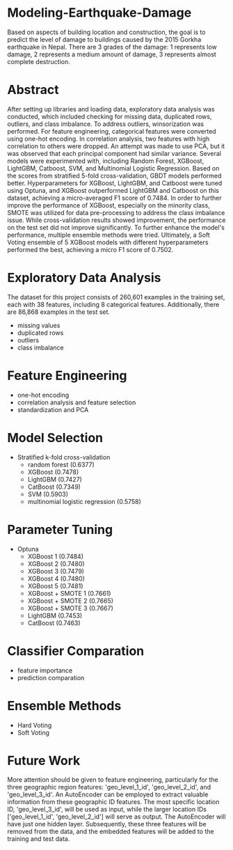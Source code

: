 # Modeling-Earthquake-Damage
Based on aspects of building location and construction, the goal is to predict the level of damage to buildings caused by the 2015 Gorkha earthquake in Nepal. There are 3 grades of the damage: 1 represents low damage, 2 represents a medium amount of damage, 3 represents almost complete destruction.

# Abstract
After setting up libraries and loading data, exploratory data analysis was conducted, which included checking for missing data, duplicated rows, outliers, and class imbalance. To address outliers, winsorization was performed. For feature engineering, categorical features were converted using one-hot encoding. In correlation analysis, two features with high correlation to others were dropped. An attempt was made to use PCA, but it was observed that each principal component had similar variance. Several models were experimented with, including Random Forest, XGBoost, LightGBM, Catboost, SVM, and Multinomial Logistic Regression. Based on the scores from stratified 5-fold cross-validation, GBDT models performed better. Hyperparameters for XGBoost, LightGBM, and Catboost were tuned using Optuna, and XGBoost outperformed LightGBM and Catboost on this dataset, achieving a micro-averaged F1 score of 0.7484. In order to further improve the performance of XGBoost, especially on the minority class, SMOTE was utilized for data pre-processing to address the class imbalance issue. While cross-validation results showed improvement, the performance on the test set did not improve significantly. To further enhance the model's performance, multiple ensemble methods were tried. Ultimately, a Soft Voting ensemble of 5 XGBoost models with different hyperparameters performed the best, achieving a micro F1 score of 0.7502.

# Exploratory Data Analysis
The dataset for this project consists of 260,601 examples in the training set, each with 38 features, including 8 categorical features. Additionally, there are 86,868 examples in the test set.
- missing values
- duplicated rows
- outliers
- class imbalance

# Feature Engineering
- one-hot encoding
- correlation analysis and feature selection
- standardization and PCA

# Model Selection
- Stratified k-fold cross-validation
  - random forest (0.6377)
  - XGBoost (0.7478)
  - LightGBM (0.7427)
  - CatBoost (0.7349)
  - SVM (0.5903)
  - multinomial logistic regression (0.5758)

# Parameter Tuning
- Optuna
  - XGBoost 1 (0.7484)
  - XGBoost 2 (0.7480)
  - XGBoost 3 (0.7479)
  - XGBoost 4 (0.7480)
  - XGBoost 5 (0.7481)
  - XGBoost + SMOTE 1 (0.7661)
  - XGBoost + SMOTE 2 (0.7665)
  - XGBoost + SMOTE 3 (0.7667)
  - LightGBM (0.7453)
  - CatBoost (0.7463)

# Classifier Comparation
- feature importance
- prediction comparation

# Ensemble Methods
- Hard Voting
- Soft Voting

# Future Work
More attention should be given to feature engineering, particularly for the three geographic region features: 'geo_level_1_id', 'geo_level_2_id', and 'geo_level_3_id'. An AutoEncoder can be employed to extract valuable information from these geographic ID features. The most specific location ID, 'geo_level_3_id', will be used as input, while the larger location IDs ['geo_level_1_id', 'geo_level_2_id'] will serve as output. The AutoEncoder will have just one hidden layer. Subsequently, these three features will be removed from the data, and the embedded features will be added to the training and test data.
